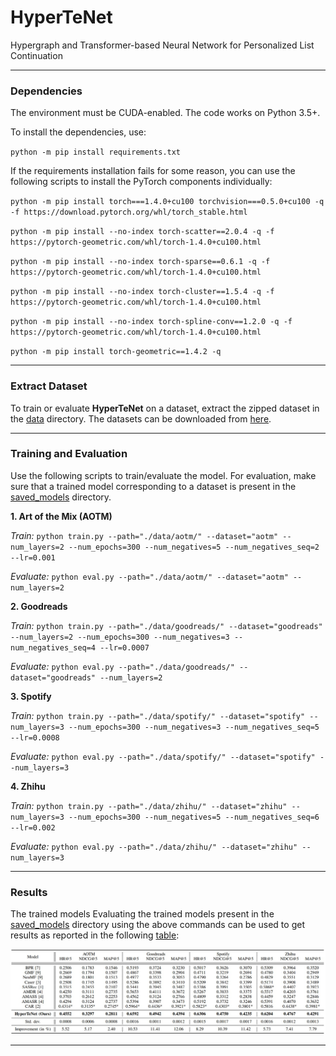 # HyperTeNet
Hypergraph and Transformer-based Neural Network for Personalized List Continuation

------------
### Dependencies
The environment must be CUDA-enabled. The code works on Python 3.5+.

To install the dependencies, use:

`python -m pip install requirements.txt`

If the requirements installation fails for some reason, you can use the
following scripts to install the PyTorch components individually:

`python -m pip install torch===1.4.0+cu100 torchvision===0.5.0+cu100 -q
-f https://download.pytorch.org/whl/torch_stable.html`

`python -m pip install --no-index torch-scatter==2.0.4 -q -f
https://pytorch-geometric.com/whl/torch-1.4.0+cu100.html`

`python -m pip install --no-index torch-sparse==0.6.1 -q -f
https://pytorch-geometric.com/whl/torch-1.4.0+cu100.html`

`python -m pip install --no-index torch-cluster==1.5.4 -q -f
https://pytorch-geometric.com/whl/torch-1.4.0+cu100.html `

`python -m pip install --no-index torch-spline-conv==1.2.0 -q -f
https://pytorch-geometric.com/whl/torch-1.4.0+cu100.html`

`python -m pip install torch-geometric==1.4.2 -q`

------------
### Extract Dataset
To train or evaluate **HyperTeNet** on a dataset, extract the zipped
dataset in the [data](data/) directory. The datasets can be downloaded
from [here](https://drive.google.com/drive/folders/1ravjFWBgUb_cgpn2Z00ELKyY3CNQXqiv?usp=sharing).

------------
### Training and Evaluation
Use the following scripts to train/evaluate the model. For evaluation,
make sure that a trained model corresponding to a dataset is present in
the [saved_models](saved_models/) directory.

**1. Art of the Mix (AOTM)**

*Train:* `python train.py --path="./data/aotm/" --dataset="aotm"
--num_layers=2 --num_epochs=300 --num_negatives=5 --num_negatives_seq=2
--lr=0.001`

*Evaluate:* `python eval.py --path="./data/aotm/" --dataset="aotm" --num_layers=2`

**2. Goodreads**

*Train:* `python train.py --path="./data/goodreads/"
--dataset="goodreads" --num_layers=2 --num_epochs=300 --num_negatives=3
--num_negatives_seq=4 --lr=0.0007`

*Evaluate:* `python eval.py --path="./data/goodreads/"
--dataset="goodreads" --num_layers=2`

**3. Spotify**

*Train:* `python train.py --path="./data/spotify/" --dataset="spotify"
--num_layers=3 --num_epochs=300 --num_negatives=3 --num_negatives_seq=5
--lr=0.0008`

*Evaluate:* `python eval.py --path="./data/spotify/" --dataset="spotify"
--num_layers=3`

**4. Zhihu**

*Train:* `python train.py --path="./data/zhihu/" --dataset="zhihu"
--num_layers=3 --num_epochs=300 --num_negatives=5 --num_negatives_seq=6
--lr=0.002`

*Evaluate:* `python eval.py --path="./data/zhihu/" --dataset="zhihu" --num_layers=3`

------------
### Results
The trained models  Evaluating the trained models present in the
[saved_models](saved_models/) directory using the above commands can be
used to get results as reported in the following [table](images/results_table.jpg):

![results_table](images/results_table.jpg)

------------------
